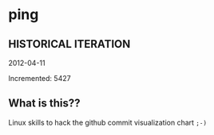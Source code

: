 # ping

## HISTORICAL ITERATION
2012-04-11

Incremented: 5427

## What is this?? 
Linux skills to hack the github commit visualization chart `;-)`
